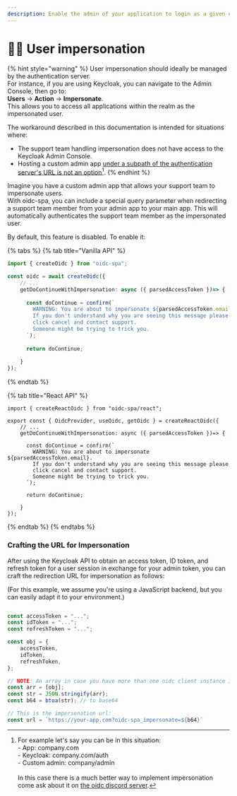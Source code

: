 ```yaml
---
description: Enable the admin of your application to login as a given user.
---
```


# 👨‍🔧 User impersonation



{% hint style="warning" %}
User impersonation should ideally be managed by the authentication server.\
For instance, if you are using Keycloak, you can navigate to the Admin Console, then go to:\
**Users** -> **Action** -> **Impersonate**.\
This allows you to access all applications within the realm as the impersonated user.

The workaround described in this documentation is intended for situations where:

* The support team handling impersonation does not have access to the Keycloak Admin Console.
* Hosting a custom admin app [under a subpath of the authentication server's URL is not an option](#user-content-fn-1)[^1].
{% endhint %}

Imagine you have a custom admin app that allows your support team to impersonate users.\
With oidc-spa, you can include a special query parameter when redirecting a support team member from your admin app to your main app. This will automatically authenticates the support team member as the impersonated user.

By default, this feature is disabled. To enable it:

{% tabs %}
{% tab title="Vanilla API" %}
```typescript
import { createOidc } from "oidc-spa";

const oidc = await createOidc({
    // ...
    getDoContinueWithImpersonation: async ({ parsedAccessToken })=> {
    
      const doContinue = confirm(`
        WARNING: You are about to impersonate ${parsedAccessToken.email}.
        If you don't understand why you are seeing this message please
        click cancel and contact support.  
        Someone might be trying to trick you.  
      `);
      
      return doContinue;
        
    }
});
```
{% endtab %}

{% tab title="React API" %}
```tsx
import { createReactOidc } from "oidc-spa/react";

export const { OidcProvider, useOidc, getOidc } = createReactOidc({
    // ...
    getDoContinueWithImpersonation: async ({ parsedAccessToken })=> {
    
      const doContinue = confirm(`
        WARNING: You are about to impersonate ${parsedAccessToken.email}.
        If you don't understand why you are seeing this message please
        click cancel and contact support.  
        Someone might be trying to trick you.  
      `);
      
      return doContinue;
        
    }
});

```
{% endtab %}
{% endtabs %}

### Crafting the URL for Impersonation

After using the Keycloak API to obtain an access token, ID token, and refresh token for a user session in exchange for your admin token, you can craft the redirection URL for impersonation as follows:

(For this example, we assume you're using a JavaScript backend, but you can easily adapt it to your environment.)

```typescript

const accessToken = "...";
const idToken = "...";
const refreshToken = "...";

const obj = {
    accessToken,
    idToken,
    refreshToken,
};

// NOTE: An array in case you have more than one oidc client instance in your app.
const arr = [obj];
const str = JSON.stringify(arr);
const b64 = btoa(str); // to base64

// This is the impersonation url:
const url = `https://your-app.com?oidc-spa_impersonate=${b64}`
```

[^1]: For example let's say you can be in this situation:\
    \- App: company.com\
    \- Keycloak: company.com/auth\
    \- Custom admin: company/admin\
    \
    In this case there is a much better way to implement impersonation come ask about it on [the oidc discord server](https://discord.gg/mJdYJSdcm4).
